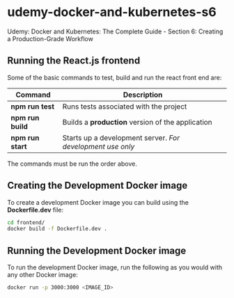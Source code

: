 # udemy-docker-and-kubernetes-s6
Udemy: Docker and Kubernetes: The Complete Guide - Section 6: Creating a Production-Grade Workflow

## Running the React.js frontend

Some of the basic commands to test, build and run the react front end are:

Command | Description
------- | -----------
**npm run test** | Runs tests associated with the project
**npm run build** | Builds a **production** version of the application
**npm run start** | Starts up a development server. *For development use only*

The commands must be run the order above.

## Creating the Development Docker image

To create a development Docker image you can build using the **Dockerfile.dev** file:

```bash
cd frontend/
docker build -f Dockerfile.dev .
```

## Running the Development Docker image

To run the development Docker image, run the following as you would with any other Docker image:

```bash
docker run -p 3000:3000 <IMAGE_ID>
```